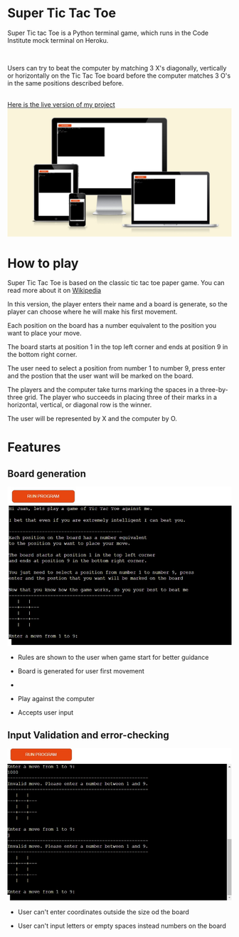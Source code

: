 # Super Tic Tac Toe
<p>Super Tic tac Toe is a Python terminal game, which runs in the Code Institute mock terminal on Heroku.</p>
<br>
<p>Users can try to beat the computer by matching 3 X's diagonally, vertically or horizontally on the Tic Tac Toe board before the computer matches 3 O's in the same positions described before.</p>
<br>
<a href="https://tttpy.herokuapp.com/" target="_blank" aria-label="Visit Super Tic Tac Toe live website in the Code Institute mock terminal on Heroku. (Opens in another page)">Here is the live version of my project</a>
<br>
<img src="assets/images/ttt1.jpg" alt="Presentation of Super Tic Tac Toe game in the Code Institute mock terminal on Heroku with several different screen sizes">

# How to play
Super Tic Tac Toe is based on the classic tic tac toe paper game. You can read more about it on <a href = "https://en.wikipedia.org/wiki/Tic-tac-toe" target="_blank" aria-label="Visit  Tic Tac Toe Wikipedia website (Opens in another page)">Wikipedia</a>
<br>
<p>In this version, the player enters their name and a board is generate, so the player can choose where he will make his first movement.</p>
<p>Each position on the board has a number equivalent to the position you want to place your move.</p>
<p>The board starts at position 1 in the top left corner and ends at position 9 in the bottom right corner.</p>
<p>The user need to select a position from number 1 to number 9, press enter and the postion that the user  want will be marked on the board.</p>
 <p>The players and the computer take turns marking the spaces in a three-by-three grid. The player who succeeds in placing three of their marks in a horizontal, vertical, or diagonal row is the winner.</p> 
<p>The user will be represented by X and the computer by O.</p>

# Features
<h2>Board generation</h2>
<img src="assets/images/pic1.jpg" alt="Presentation of Super Tic Tac Toe game in the Code Institute mock terminal on Heroku">

<ul>
    <li>
        <p>Rules are shown to the user when game start for better guidance</p>
    </li>
    <li>
        <p>Board is generated for user first movement</p>
    <li>
    <li>
        <p>Play against the computer</p>
    </li>
    <li>
        <p>Accepts user input
    </li>
</ul>
<h2>Input Validation and error-checking</h2>
<img src="assets/images/pic2.jpg" alt="Presentation of Super Tic Tac Toe game in the Code Institute mock terminal on Heroku">

<ul>
    <li>
        <p>User can't enter coordinates outside the size od the board</p>
    </li>
    <li>
        <p>User can't input letters or empty spaces instead numbers on the board</p>
    </li>
</ul>
    
